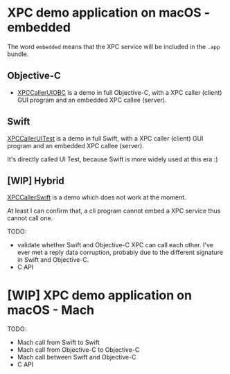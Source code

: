 # XPC demo application on macOS - embedded

The word `embedded` means that the XPC service will be included in the `.app` bundle.

## Objective-C

- [XPCCallerUIOBC](XPCCallerUIOBC) is a demo in full Objective-C, with a XPC caller (client) GUI program and an embedded XPC callee (server).

## Swift

[XPCCallerUITest](XPCCallerUITest) is a demo in full Swift, with a XPC caller (client) GUI program and an embedded XPC callee (server).

It's directly called UI Test, because Swift is more widely used at this era :)

## [WIP] Hybrid

[XPCCallerSwift](XPCCallerSwift) is a demo which does not work at the moment.

At least I can confirm that, a cli program cannot embed a XPC service thus cannot call one.

TODO:

- validate whether Swift and Objective-C XPC can call each other. I've ever met a reply data corruption, probably due to the different signature in Swift and Objective-C.
- C API

# [WIP] XPC demo application on macOS - Mach

TODO:

- Mach call from Swift to Swift
- Mach call from Objective-C to Objective-C
- Mach call between Swift and Objective-C
- C API
